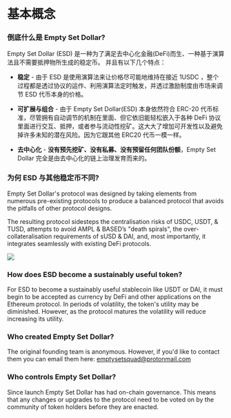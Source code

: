 # 基本概念

### 倒底什么是 Empty Set Dollar?

Empty Set Dollar (ESD) 是一种为了满足去中心化金融(DeFi)而生、一种基于演算法且不需要抵押物所生成的稳定币。 并且有以下几个特点：

- **稳定** - 由于 ESD 是使用演算法来让价格尽可能地维持在接近 1USDC ，整个过程都是透过协议的运作、利用演算法定时触发，并透过激励制度由市场来调节 ESD 代币本身的价格。

- **可扩展与组合** - 由于 Empty Set Dollar(ESD) 本身依然符合 ERC-20 代币标准，尽管拥有自动调节的机制在里面、但它依旧能轻松嵌入于各种 DeFi 协议里面进行交互、抵押，或者参与流动性挖矿。这大大了增加可开发性以及避免掉许多未知的潜在风险。因为它跟其他 ERC20 代币一模一样。

- **去中心化** - **没有预先挖矿、没有私募、没有预留任何团队份额**，Empty Set Dollar 完全是由去中心化的链上治理发育而来的。

### 为何 ESD 与其他稳定币不同?

Empty Set Dollar's protocol was designed by taking elements from numerous pre-existing protocols to produce a balanced protocol that avoids the pitfalls of other protocol designs.

The resulting protocol sidesteps the centralisation risks of USDC, USDT, & TUSD, attempts to avoid AMPL & BASED’s "death spirals", the over-collateralisation requirements of sUSD & DAI, and, most importantly, it integrates seamlessly with existing DeFi protocols.

![](/esd-comparison.png)

### How does ESD become a sustainably useful token?

For ESD to become a sustainably useful stablecoin like USDT or DAI, it must begin to be accepted as currency by DeFi and other applications on the Ethereum protocol. In periods of volatility, the token's utility may be diminished. However, as the protocol matures the volatility will reduce increasing its utility.

### Who created Empty Set Dollar?

The original founding team is anonymous. However, if you'd like to contact them you can email them here: emptysetsquad@protonmail.com

### Who controls Empty Set Dollar?

Since launch Empty Set Dollar has had on-chain governance. This means that any changes or upgrades to the protocol need to be voted on by the community of token holders before they are enacted.
